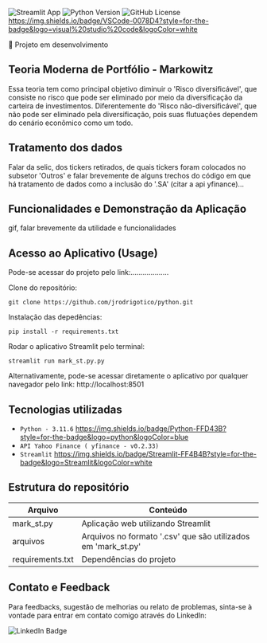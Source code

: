 ![Streamlit App](https://static.streamlit.io/badges/streamlit_badge_black_white.svg)
![Python Version](https://img.shields.io/badge/python-3.11.6-blue.svg)
![GitHub License](https://img.shields.io/github/license/jrodrigotico/python)
https://img.shields.io/badge/VSCode-0078D4?style=for-the-badge&logo=visual%20studio%20code&logoColor=white
<!-- ![Badge em Desenvolvimento](http://img.shields.io/static/v1?label=STATUS&message=EM%20DESENVOLVIMENTO&color=GREEN&style=for-the-badge) -->
:office: Projeto em desenvolvimento


## Teoria Moderna de Portfólio - Markowitz
Essa teoria tem como principal objetivo diminuir o 'Risco diversificável', que consiste 
no risco que pode ser eliminado por meio da diversificação da carteira de investimentos. Diferentemente 
do 'Risco não-diversificável', que não pode ser eliminado pela diversificação, pois suas flutuações dependem 
do cenário econômico como um todo.


## Tratamento dos dados
Falar da selic, dos tickers retirados, de quais tickers foram colocados no subsetor 'Outros' e falar brevemente de alguns trechos do código
em que há tratamento de dados como a inclusão do '.SA' (citar a api yfinance)...


## Funcionalidades e Demonstração da Aplicação
gif, falar brevemente da utilidade e funcionalidades


## Acesso ao Aplicativo (Usage)
Pode-se acessar do projeto pelo link:...................

Clone do repositório:

```
git clone https://github.com/jrodrigotico/python.git
```

Instalação das depedências:

```
pip install -r requirements.txt
```

Rodar o aplicativo Streamlit pelo terminal:
```
streamlit run mark_st.py.py
```

Alternativamente, pode-se acessar diretamente o aplicativo por qualquer navegador pelo link:
http://localhost:8501


## Tecnologias utilizadas
- ``Python - 3.11.6`` 	https://img.shields.io/badge/Python-FFD43B?style=for-the-badge&logo=python&logoColor=blue
- ``API Yahoo Finance ( yfinance - v0.2.33)`` 
- ``Streamlit`` https://img.shields.io/badge/Streamlit-FF4B4B?style=for-the-badge&logo=Streamlit&logoColor=white


## Estrutura do repositório
| Arquivo | Conteúdo |
| ------------- | ------------- |
| mark_st.py | Aplicação web utilizando Streamlit |
| arquivos | Arquivos no formato '.csv' que são utilizados em 'mark_st.py' |
| requirements.txt | Dependências do projeto |


## Contato e Feedback
Para feedbacks, sugestão de melhorias ou relato de problemas, sinta-se à vontade para entrar em contato comigo através do LinkedIn:

![LinkedIn Badge](https://img.shields.io/badge/LinkedIn-0077B5?style=for-the-badge&logo=linkedin&logoColor=white)





